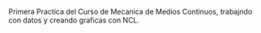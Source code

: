 Primera Practica del Curso de Mecanica de Medios Continuos, trabajndo con datos y creando graficas con NCL.